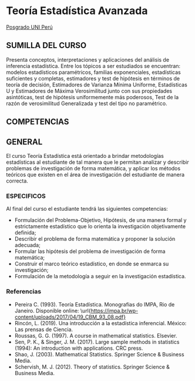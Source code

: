 # Teoría Estadística Avanzada 
[Posgrado UNI Perú](https://fieecs.uni.edu.pe/wp-content/uploads/2025/03/Brochure-Doctorado-en-Ciencias-e-Ingenieria-Estadistica-2025-UNI.pdf)

## SUMILLA DEL CURSO

Presenta conceptos, interpretaciones y aplicaciones del análisis de inferencia estadística. Entre los tópicos a ser estudiados se encuentran: modelos estadísticos paramétricos, familias exponenciales, estadísticas suficientes y completas, estimadores y test de hipótesis en términos de  teoría de decisión, Estimadores de Varianza Mínima Uniforme, Estadísticas U y Estimadores de Máxima Verosimilitud junto con sus propiedades asintóticas, test de hipótesis uniformemente más poderosos, Test de la razón de verosimilitud Generalizada y test del tipo no paramétrico.


## COMPETENCIAS

## GENERAL

El curso Teoría Estadística está orientado a brindar metodologías estadísticas al estudiante de tal manera que le permitan analizar y describir problemas de investigación de forma matemática, y aplicar los métodos teóricos que existen en el área de investigación del estudiante de manera correcta. 


### ESPECIFICOS

Al final del curso el estudiante tendrá las siguientes competencias:  
- Formulación del Problema-Objetivo, Hipótesis, de una manera formal y estrictamente estadístico que lo orienta la investigación objetivamente definida;  
- Describir el problema de forma matemática y proponer la solución adecuada; 
- Formular las hipótesis del problema de investigación de forma matemática;
- Construir el marco teórico estadístico, en donde se enmarca su investigación; 
- Formulación de la metodología a seguir en la investigación estadística. 

### Referencias
 
- Pereira C. (1993). Teoría Estadística. Monografias do IMPA, Rio de Janeiro. Disponible online: \url{https://impa.br/wp-content/uploads/2017/04/19_CBM_93_08.pdf}
- Rincón, L. (2019). Una introducción a la estadística inferencial. México: Las prensas de Ciencia.
- Roussas, G. G. (1997). A course in mathematical statistics. Elsevier.
- Sen, P. K., \& Singer, J. M. (2017). Large sample methods in statistics (1994): An introduction with applications. CRC press.
- Shao, J. (2003). Mathematical Statistics. Springer Science \& Business Media.
- Schervish, M. J. (2012). Theory of statistics. Springer Science \& Business Media.



